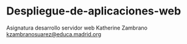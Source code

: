 # Despliegue-de-aplicaciones-web
Asignatura desarrollo servidor web
Katherine Zambrano
kzambranosuarez@educa.madrid.org
